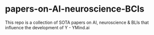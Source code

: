 # papers-on-AI-neuroscience-BCIs
This repo is a collection of SOTA papers on AI, neuroscience &amp; BLIs that influence the development of Y - YMind.ai
